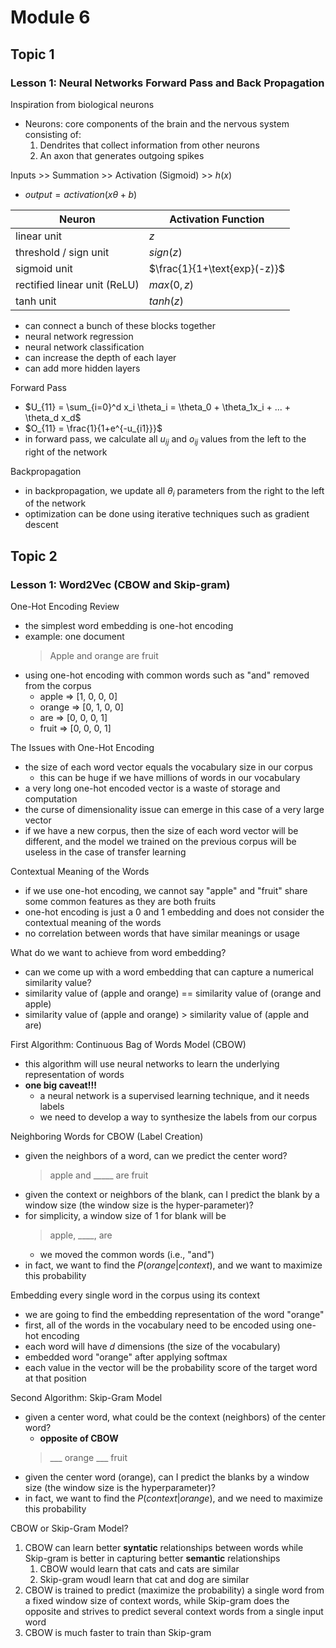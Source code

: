 # Module 6

## Topic 1

### Lesson 1: Neural Networks Forward Pass and Back Propagation

Inspiration from biological neurons
- Neurons: core components of the brain and the nervous system consisting of:
    1. Dendrites that collect information from other neurons
    2. An axon that generates outgoing spikes

Inputs >> Summation >> Activation (Sigmoid) >> $h(x)$
- $output = activation(x\theta+b)$

| Neuron | Activation Function |
| --- | --- |
| linear unit | $z$ |
| threshold / sign unit | $sign(z)$|
| sigmoid unit | $\frac{1}{1+\text{exp}(-z)}$ |
| rectified linear unit (ReLU) | $max(0,z)$ |
| tanh unit | $tanh(z)$ |

- can connect a bunch of these blocks together
- neural network regression
- neural network classification
- can increase the depth of each layer
- can add more hidden layers


Forward Pass
- $U_{11} = \sum_{i=0}^d x_i \theta_i = \theta_0 + \theta_1x_i + ... + \theta_d x_d$
- $O_{11} = \frac{1}{1+e^{-u_{i1}}}$
- in forward pass, we calculate all $u_{ij}$ and $o_{ij}$ values from the left to the right of the network

Backpropagation
- in backpropagation, we update all $\theta_i$ parameters from the right to the left of the network
- optimization can be done using iterative techniques such as gradient descent

## Topic 2

### Lesson 1: Word2Vec (CBOW and Skip-gram)

One-Hot Encoding Review
- the simplest word embedding is one-hot encoding
- example: one document
  > Apple and orange are fruit
- using one-hot encoding with common words such as "and" removed from the corpus
  - apple => [1, 0, 0, 0]
  - orange => [0, 1, 0, 0]
  - are => [0, 0, 0, 1]
  - fruit => [0, 0, 0, 1]

The Issues with One-Hot Encoding
- the size of each word vector equals the vocabulary size in our corpus
  - this can be huge if we have millions of words in our vocabulary
- a very long one-hot encoded vector is a waste of storage and computation
- the curse of dimensionality issue can emerge in this case of a very large vector
- if we have a new corpus, then the size of each word vector will be different, and the model we trained on the previous corpus will be useless in the case of transfer learning

Contextual Meaning of the Words
- if we use one-hot encoding, we cannot say "apple" and "fruit" share some common features as they are both fruits
- one-hot encoding is just a 0 and 1 embedding and does not consider the contextual meaning of the words
- no correlation between words that have similar meanings or usage

What do we want to achieve from word embedding?
- can we come up with a word embedding that can capture a numerical similarity value?
- similarity value of (apple and orange) == similarity value of (orange and apple)
- similarity value of (apple and orange) > similarity value of (apple and are)

First Algorithm: Continuous Bag of Words Model (CBOW)
- this algorithm will use neural networks to learn the underlying representation of words
- **one big caveat!!!**
  - a neural network is a supervised learning technique, and it needs labels
  - we need to develop a way to synthesize the labels from our corpus

Neighboring Words for CBOW (Label Creation)
- given the neighbors of a word, can we predict the center word?
    > apple and _____ are fruit
- given the context or neighbors of the blank, can I predict the blank by a window size (the window size is the hyper-parameter)?
- for simplicity, a window size of 1 for blank will be
    > apple, ____, are
  - we moved the common words (i.e., "and")
- in fact, we want to find the $P(orange|context)$, and we want to maximize this probability

Embedding every single word in the corpus using its context
- we are going to find the embedding representation of the word "orange"
- first, all of the words in the vocabulary need to be encoded using one-hot encoding
- each word will have $d$ dimensions (the size of the vocabulary)
- embedded word "orange" after applying softmax
- each value in the vector will be the probability score of the target word at that position

Second Algorithm: Skip-Gram Model
- given a center word, what could be the context (neighbors) of the center word?
  - **opposite of CBOW**
  > ___ orange ___ fruit
- given the center word (orange), can I predict the blanks by a window size (the window size is the hyperparameter)?
- in fact, we want to find the $P(context|orange)$, and we need to maximize this probability

CBOW or Skip-Gram Model?
1. CBOW can learn better **syntatic** relationships between words while Skip-gram is better in capturing better **semantic** relationships
   1. CBOW would learn that cats and cats are similar
   2. Skip-gram woudl learn that cat and dog are similar
2. CBOW is trained to predict (maximize the probability) a single word from a fixed window size of context words, while Skip-gram does the opposite and strives to predict several context words from a single input word
3. CBOW is much faster to train than Skip-gram
